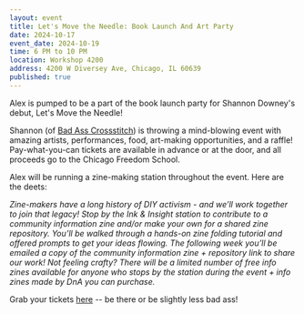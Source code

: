 ```yaml
---
layout: event
title: Let's Move the Needle: Book Launch And Art Party
date: 2024-10-17
event_date: 2024-10-19
time: 6 PM to 10 PM
location: Workshop 4200
address: 4200 W Diversey Ave, Chicago, IL 60639
published: true
---
```


Alex is pumped to be a part of the book launch party for Shannon Downey's debut, Let's Move the Needle! 

Shannon (of <a href="https://www.badasscrossstitch.com/">Bad Ass Crossstitch</a>) is throwing a mind-blowing event with amazing artists, performances, food, art-making opportunities, and a raffle! Pay-what-you-can tickets are available in advance or at the door, and all proceeds go to the Chicago Freedom School. 

Alex will be running a zine-making station throughout the event. Here are the deets:

<i>Zine-makers have a long history of DIY activism - and we’ll work together to join that legacy! Stop by the Ink & Insight station to contribute to a community information zine and/or make your own for a shared zine repository. You’ll be walked through a hands-on zine folding tutorial and offered prompts to get your ideas flowing. The following week you’ll be emailed a copy of the community information zine + repository link to share our work! Not feeling crafty? There will be a limited number of free info zines available for anyone who stops by the station during the event + info zines made by DnA you can purchase. </i>

Grab your tickets <a href="https://www.eventbrite.com/e/lets-move-the-needle-book-launch-and-art-party-tickets-1020852857377">here</a> -- be there or be slightly less bad ass! 
